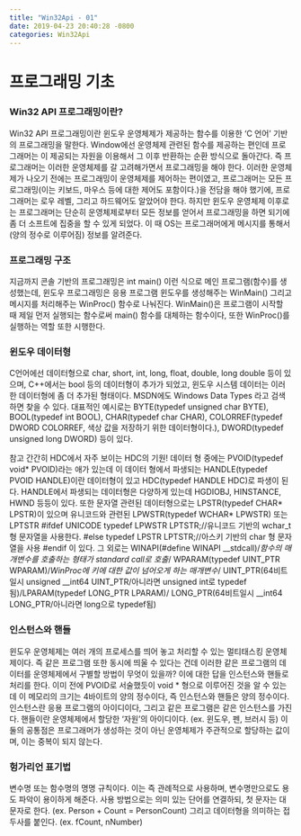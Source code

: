 ```yaml
---
title: "Win32Api - 01"
date: 2019-04-23 20:40:28 -0800
categories: Win32Api
---
```


# 프로그래밍 기초
### Win32 API 프로그래밍이란?
Win32 API 프로그래밍이란 윈도우 운영체제가 제공하는 함수를 이용한 ‘C 언어’ 기반의 프로그래밍을 말한다. Window에선 운영체제 관련된 함수를 제공하는 편인데 프로그래머는 이 제공되는 자원을 이용해서 그 이후 반환하는 순환 방식으로 돌아간다. 즉 프로그래머는 이러한 운영체제를 갈 고려해가면서 프로그래밍을 해야 한다. 
이러한 운영체제가 나오기 전에는 프로그래밍이 운영체제를 제어하는 편이였고, 프로그래머는 모든 프로그래밍(이는 키보드, 마우스 등에 대한 제어도 포함이다.)을 전담을 해야 했기에, 프로그래머는 로우 레벨, 그리고 하드웨어도 알았어야 한다.
하지만 윈도우 운영체제 이후로는 프로그래머는 단순히 운영체제로부터 모든 정보를 얻어서 프로그래밍을 하면 되기에 좀 더 소프트에 집중을 할 수 있게 되었다. 이 때 OS는 프로그래머에게 메시지를 통해서(양의 정수로 이루어짐) 정보를 알려준다.

### 프로그래밍 구조
지금까지 콘솔 기반의 프로그래밍은 int main() 이런 식으로 메인 프로그램(함수)를 생성했는데, 윈도우 프로그래밍은 응용 프로그램 윈도우를 생성해주는 WinMain() 그리고 메시지를 처리해주는 WinProc() 함수로 나눠진다. WinMain()은 프로그램이 시작할 때 제일 먼저 실행되는 함수로써 main() 함수를 대체하는 함수이다, 또한 WinProc()를 실행하는 역할 또한 시행한다.

### 윈도우 데이터형
C언어에선 데이터형으로 char, short, int, long, float, double, long double 등이 있으며, C++에서는 bool 등의 데이터형이 추가가 되었고, 윈도우 시스템 데이터는 이러한 데이터형에 좀 더 추가된 형태이다. MSDN에도 Windows Data Types 라고 검색하면 찾을 수 있다. 
대표적인 예시로는 BYTE(typedef unsigned char BYTE), BOOL(typedef int BOOL), CHAR(typedef char CHAR), COLORREF(typedef DWORD COLORREF, 색상 값을 저장하기 위한 데이터형이다.), DWORD(typedef unsigned long DWORD) 등이 있다.

참고
간간히 HDC에서 자주 보이는 HDC의 기원!
데이터 형 중에는 PVOID(typedef void* PVOID)라는 애가 있는데 이 데이터 형에서 파생되는 HANDLE(typedef PVOID HANDLE)이란 데이터형이 있고 HDC(typedef HANDLE HDC)로 파생이 된다. HANDLE에서 파생되는 데이터형은 다양하게 있는데 HGDIOBJ, HINSTANCE, HWND 등등이 있다. 
또한 문자열 관련된 데이터형으로는 LPSTR(typedef CHAR* LPSTR)이 있으며 유니코드와 관련된 LPWSTR(typedef WCHAR* LPWSTR) 또는 
	LPTSTR
	#ifdef UNICODE
		typedef LPWSTR LPTSTR;//유니코드 기반의 wchar_t형 문자열을 사용한다. 
	#else
		typedef LPSTR LPTSTR;//아스키 기반의 char 형 문자열을 사용
	#endif
이 있다.
그 외로는 WINAPI(#define WINAPI __stdcall)/*함수의 매개변수를 호출하는 형태가 standard call로 호출*/ WPARAM(typedef UINT_PTR WPARAM)/*WinProc에 키에 대한 값이 넘어오게 하는 매개변수*/ UINT_PTR(64비트일시 unsigned __int64 UINT_PTR/아니라면 unsigned int로 typedef됨)/LPARAM(typedef LONG_PTR LPARAM)/ LONG_PTR(64비트일시 __int64 LONG_PTR/아니라면 long으로 typedef됨)

### 인스턴스와 핸들
윈도우 운영체제는 여러 개의 프로세스를 띄어 놓고 처리할 수 있는 멀티태스킹 운영체제이다. 즉 같은 프로그램 또한 동시에 띄울 수 있다는 건데 이러한 같은 프로그램의 데이터를 운영체제에서 구별할 방법이 무엇이 있을까? 이에 대한 답을 인스턴스와 핸들로 처리를 한다. 이미 전에 PVOID로 서술했듯이 void * 형으로 이루어진 것을 알 수 있는데 이 메모리의 크기는 4바이트의 양의 정수이다, 즉 인스턴스와 핸들은 양의 정수이다.
인스턴스란 응용 프로그램의 아이디이다, 그리고 같은 프로그램은 같은 인스턴스를 가진다. 핸들이란 운영체제에서 할당한 ‘자원’의 아이디이다. (ex. 윈도우, 펜, 브러시 등)
이 둘의 공통점은 프로그래머가 생성하는 것이 아닌 운영체제가 주관적으로 할당하는 값이며, 이는 중복이 되지 않는다.

### 헝가리언 표기법
변수명 또는 함수명의 명명 규칙이다. 이는 즉 관례적으로 사용하며, 변수명만으로도 용도 파악이 용이하게 해준다. 사용 방법으로는 의미 있는 단어를 연결하되, 첫 문자는 대문자로 한다. (ex. Person + Count = PersonCount) 그리고 데이터형을 의미하는 접두사를 붙인다. (ex. fCount, nNumber)
 

